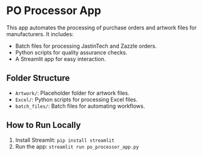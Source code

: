 # PO Processor App

This app automates the processing of purchase orders and artwork files for manufacturers. It includes:
- Batch files for processing JastinTech and Zazzle orders.
- Python scripts for quality assurance checks.
- A Streamlit app for easy interaction.

## Folder Structure
- `Artwork/`: Placeholder folder for artwork files.
- `Excel/`: Python scripts for processing Excel files.
- `batch_files/`: Batch files for automating workflows.

## How to Run Locally
1. Install Streamlit: `pip install streamlit`
2. Run the app: `streamlit run po_processor_app.py`